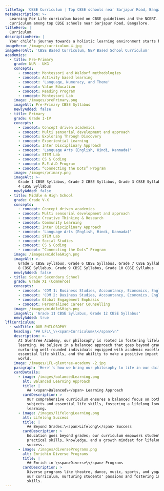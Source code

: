 ```yaml
---
titleTag: 'CBSE Curriculum | Top CBSE schools near Sarjapur Road, Bangalore'
metaDescription: >-
  Learning For Life curriculum based on CBSE guidelines and the NCERT. Best
  curriculum among top CBSE schools near Sarjapur Road, Bangalore.
titleHero: |
  Curriculum
descriptionHero: |
  Your child’s journey towards a holistic learning environment starts here.
imageHero: /images/curriculum-4.jpg
imageHeroAlt: 'CBSE Based Curriculum, NEP Based School Curriculum'
academics:
  - title: Pre-Primary
    grade: NUR - UKG
    concepts:
      - concept: Montessori and Waldorf methodologies
      - concept: Activity based learning
      - concept: 'Language, Numeracy, and Theme'
      - concept: Value Education
      - concept: Reading Program
      - concept: Montessori Lab
    image: /images/prePrimary.png
    imageAlt: Pre-Primary CBSE Syllabus
    newlyAdded: false
  - title: Primary
    grade: Grade I-IV
    concepts:
      - concept: Concept driven academics
      - concept: Multi sensorial development and approach
      - concept: Exploring Through Discovery
      - concept: Experiential Learning
      - concept: Inter Disciplinary Approach
      - concept: 'Language Arts (English, Hindi, Kannada)'
      - concept: STEM Lab
      - concept: CS & Coding
      - concept: R.E.A.D Program
      - concept: “Connecting the Dots” Program
    image: /images/primary.png
    imageAlt: >-
      Grade 1 CBSE Syllabus, Grade 2 CBSE Syllabus, Grade 3 CBSE Syllabus, Grade
      4 CBSE Syllabus
    newlyAdded: false
  - title: Middle & High School
    grade: Grade V-X
    concepts:
      - concept: Concept driven academics
      - concept: Multi sensorial development and approach
      - concept: Creative Thinking & Research
      - concept: Community Learning
      - concept: Inter Disciplinary Approach
      - concept: 'Language Arts (English, Hindi, Kannada)'
      - concept: STEM Lab
      - concept: Social Studies
      - concept: CS & Coding
      - concept: “Connecting the Dots” Program
    image: /images/middle&High.png
    imageAlt: >-
      Grade 5 CBSE Syllabus, Grade 6 CBSE Syllabus, Grade 7 CBSE Syllabus, Grade
      8 CBSE Syllabus, Grade 9 CBSE Syllabus, Grade 10 CBSE Syllabus
    newlyAdded: false
  - title: Senior Secondary School
    grade: Grade XI (Commerce)
    concepts:
      - concept: 'COM 1: Business Studies, Accountancy, Economics, English, PE Elective.'
      - concept: 'COM 2: Business Studies, Accountancy, Economics, English, Psychology'
      - concept: Global Engagement Emphasis
      - concept: Personalised Career Counselling
    image: /images/middle&High.png
    imageAlt: 'Grade 11 CBSE Syllabus, Grade 12 CBSE Syllabus'
    newlyAdded: true
lflCurriculum:
  - subTitle: OUR PHILOSOPHY
    heading: "## LFL\_\\<span>Curriculum\\</span>\n"
    description: >-
      At Glentree Academy, our philosophy is rooted in fostering lifelong
      learning. We believe in a balanced approach that goes beyond grades,
      nurturing well-rounded individuals equipped with academic excellence,
      essential life skills, and the ability to make a positive impact on the
      world.
    image: /images/LFL-glentree-academy -2.jpg
    paragraph: 'Here''s how we bring our philosophy to life in our daily school practices:'
    cardDetails:
      - image: /images/balancedLearning.png
        alt: Balanced Learning Approach
        title: |
          ## \<span>Balanced\</span> Learning Approach
        cardDescription: >
          Our comprehensive curriculum ensures a balanced focus on both core
          subjects and essential life skills, fostering a lifelong love for
          learning.
      - image: /images/lifelongLearning.png
        alt: Lifelong Success
        title: |
          ## Beyond Grades:\<span>Lifelong\</span> Success
        cardDescription: >
          Education goes beyond grades; our curriculum empowers students with
          practical skills, knowledge, and a growth mindset for lifelong
          success.
      - image: /images/diversePrograms.png
        alt: Enrichin Diverse Programs
        title: |
          ## Enrich in \<span>Diverse\</span> Programs
        cardDescription: >
          Diverse programs like theatre, dance, music, sports, and yoga enrich
          our curriculum, nurturing students' passions and fostering important
          skills.
---
```


